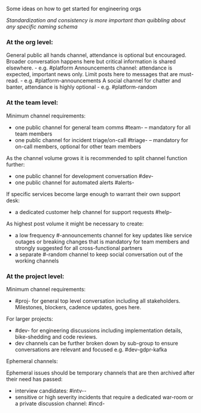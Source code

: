Some ideas on how to get started for engineering orgs

_Standardization and consistency is more important than quibbling about any specific naming schema_

### At the org level:

General public all hands channel, attendance is optional but encouraged. Broader conversation happens here but critical information is shared elsewhere. - e.g. #platform
Announcements channel: attendance is expected, important news only. Limit posts here to messages that are must-read.  - e.g. #platform-announcements
A social channel for chatter and banter, attendance is highly optional - e.g. #platform-random


### At the team level:

Minimum channel requirements:
* one public channel for general team comms  #team-<foo> – mandatory for all team members
* one public channel for incident triage/on-call #triage-<foo> – mandatory for on-call members, optional for other team members

As the channel volume grows it is recommended to split channel function further:
* one public channel for development conversation #dev-<foo> 
* one public channel for automated alerts #alerts-<foo> 
  
If specific services become large enough to warrant their own support desk:
* a dedicated customer help channel for support requests #help-<service>

As highest post volume it might be necessary to create:
* a low frequency #<foo>-announcements channel for key updates like service outages or breaking changes that is mandatory for team members and strongly suggested for all cross-functional partners
* a separate #<foo>-random channel to keep social conversation out of the working channels

### At the project level:

Minimum channel requirements:
* #proj-<foo> for general top level conversation including all stakeholders. Milestones, blockers, cadence updates, goes here.

For larger projects:
* #dev-<foo> for engineering discussions including implementation details, bike-shedding and code reviews.
* dev channels can be further broken down by sub-group to ensure conversations are relevant and focused e.g. #dev-gdpr-kafka

Ephemeral channels:

Ephemeral issues should be temporary channels that are then archived after their need has passed:
* interview candidates: #intv-<first>-<last> 
* sensitive or high severity incidents that require a dedicated war-room or a private discussion channel: #incd-<description>
